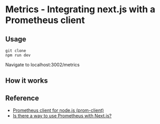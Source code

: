 # Metrics - Integrating next.js with a Prometheus client

## Usage

    git clone
    npm run dev

Navigate to localhost:3002/metrics

## How it works



## Reference

* [Prometheus client for node.js (prom-client)](https://github.com/siimon/prom-client)
* [Is there a way to use Prometheus with Next.js?](https://github.com/vercel/next.js/discussions/16205)

